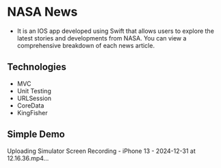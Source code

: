 # NASA News
* It is an IOS app developed using Swift that allows users to explore the latest stories and developments from NASA. You can view a comprehensive breakdown of each news article.
 

## Technologies
* MVC 
* Unit Testing
* URLSession
* CoreData
* KingFisher

## Simple Demo

Uploading Simulator Screen Recording - iPhone 13 - 2024-12-31 at 12.16.36.mp4…
